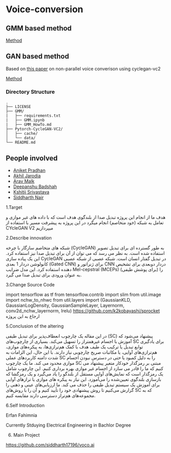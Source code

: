 # Voice-conversion

## GMM based method

[Method](GMM/)  

## GAN based method
Based on [this paper](https://arxiv.org/pdf/1904.04631.pdf) on non-parallel voice converison using cyclegan-vc2

[Method](Cyclegan/)


### Directory Structure
```
.
├── LICENSE
├── GMM/
|   ├── requirements.txt
|   ├── GMM.ipynb
|   ├── GMM_HowTo.md
├── Pytorch-CycleGAN-VC2/
│   ├── cache/
│   └── data/
└── README.md
```

## People involved
* [Aniket Pradhan](http://home.iiitd.edu.in/~aniket17133)
* [Akhil Jarodia](https://github.com/akj127)
* [Arav Malk](https://github.com/Arav-malik)
* [Deepanshu Badshah](#)
* [Kshitij Srivastava](#)
* [Siddharth Nair](https://github.com/siddharth17196)

1.Target

هدف ما از انجام این پروژه تبدیل صدا از بلندگوی هدف است که با داده های غیر موازی و تعامل به شبکه  (خود متخاصم) انجام میگرد در این پروژه به پیشرفت مسیر با استفاده از CYcleGAN V2 میپردازیم 



2.Describe innovation

شبکه های متخاصم سازگار با چرخه (CycleGAN) به طور گسترده ای برای تبدیل تصویر استفاده شده است. به نظر می رسد که می توان از آن برای تبدیل صدا نیز استفاده کرد. این یک پیاده سازی CycleGAN در تبدیل گفتار انسان است. شبکه عصبی از شبکه عصبی کانولوشن دردار 1 بعدی (Gated CNN) برای ژنراتور و CNN دردار دوبعدی برای تشخیص دهنده استفاده کرد. این مدل ضرایب Mel-cepstral (MCEPs) (برای پوشش طیفی) را به عنوان ورودی برای تبدیل صدا می گیرد.

3.Change Source Code

import tensorflow as tf
from tensorflow.contrib import slim
from util.image import nchw_to_nhwc
from util.layers import (GaussianKLD, GaussianLogDensity, GaussianSampleLayer,
                         Layernorm, conv2d_nchw_layernorm, lrelu)
https://github.com/k2kobayashi/sprocket ارجاع به این پروژه


5.Conclusion of the altering 

در این مقاله یک چارچوب انعطاف‌پذیر برای تبدیل طیفی (SC) پیشنهاد می‌شود که آموزش با اجسام غیرهمتراز را تسهیل می‌کند. بسیاری از چارچوب‌های SC برای یادگیری توابع تبدیل یا ترکیب یک طیف هدف با کمک هم‌ترازی‌ها، به پیکره‌های موازی، هم‌ترازی‌های آوایی، یا مکاتبات صریح چارچوبی نیاز دارند. با این حال، این الزامات به شدت دامنه کاربردهای عملی SC را به دلیل کمبود یا حتی در دسترس نبودن اجسام موازی محدود می کند. ما یک چارچوب SC مبتنی بر رمزگذار خودکار متغیر پیشنهاد می کنیم که ما را قادر می سازد از اجسام غیر موازی بهره برداری کنیم. این چارچوب شامل یک رمزگذار است که نمایش‌های آوایی مستقل از بلندگو را یاد می‌گیرد و یک رمزگشا که بازسازی بلندگوی تعیین‌شده را می‌آموزد. این نیاز به پیکره های موازی یا ترازهای آوایی برای آموزش یک سیستم تبدیل طیفی را حذف می کند. ما ارزیابی‌های عینی و ذهنی را گزارش می‌کنیم تا روش پیشنهادی خود را تأیید کنیم و آن را با روش‌های SC که به مجموعه‌های هم‌تراز دسترسی دارند مقایسه کنیم.


6.Self Introduction 

Erfan Fahimnia 

Currently Stduying Electrical Engineering in Bachlor Degree


6. Main Project 


https://github.com/siddharth17196/voco.ai

